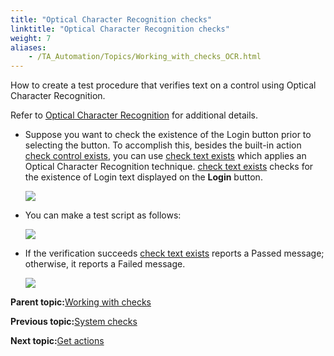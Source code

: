```yaml
--- 
title: "Optical Character Recognition checks"
linktitle: "Optical Character Recognition checks"
weight: 7
aliases: 
    - /TA_Automation/Topics/Working_with_checks_OCR.html
---
```


How to create a test procedure that verifies text on a control using Optical Character Recognition.

Refer to [Optical Character Recognition](OCR.html) for additional details.

-   Suppose you want to check the existence of the Login button prior to selecting the button. To accomplish this, besides the built-in action [check control exists](check_control_exists.html), you can use [check text exists](check_text_exists.html) which applies an Optical Character Recognition technique. [check text exists](check_text_exists.html) checks for the existence of Login text displayed on the **Login** button.

    ![](/images//Images/bia_check_text_exists_aut.png)

-   You can make a test script as follows:

    ![](/images//Images/bia_check_text_exists_pgm_working_with_checks.png)

-   If the verification succeeds [check text exists](check_text_exists.html) reports a Passed message; otherwise, it reports a Failed message.

    ![](/images//Images/bia_check_text_exists_res_working_with_checks.png)


**Parent topic:**[Working with checks](/TA_Automation/Topics/Automation_model_working_with_checks.html)

**Previous topic:**[System checks](/TA_Automation/Topics/Working_with_checks_operating_system.html)

**Next topic:**[Get actions](/TA_Automation/Topics/Automation_model_working_with_checks_get.html)

